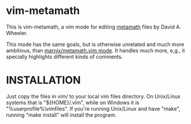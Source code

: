 # vim-metamath

This is vim-metamath, a vim mode for editing [metamath](http://metamath.org/)
files by David A. Wheeler.

This mode has the same goals, but is otherwise unrelated
and much more ambitious, than
[marnix/metamath.vim mode](https://github.com/marnix/metamath.vim).
It handles much more, e,g., it specially highlights different kinds of comments.

# INSTALLATION

Just copy the files in vim/ to your local vim files directory.
On Unix/Linux systems that is "${HOME}/.vim", while on
Windows it is "%userprofile%\vimfiles".
If you're running Unix/Linux and have "make", running "make install"
will install the program.
